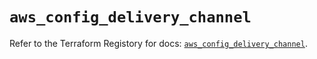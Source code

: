 # `aws_config_delivery_channel`

Refer to the Terraform Registory for docs: [`aws_config_delivery_channel`](https://registry.terraform.io/providers/hashicorp/aws/5.18.1/docs/resources/config_delivery_channel).
